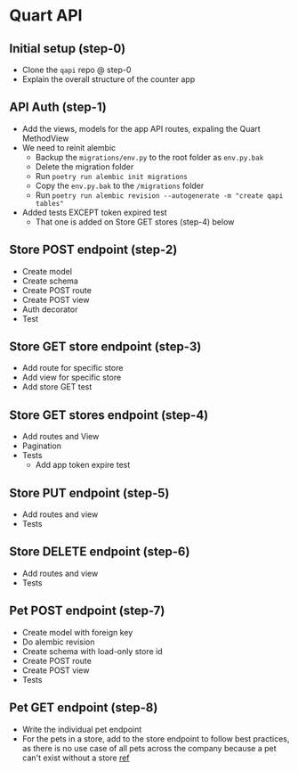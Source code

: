 # Quart API

## Initial setup (step-0)
- Clone the `qapi` repo @ step-0
- Explain the overall structure of the counter app

## API Auth (step-1)
- Add the views, models for the app API routes, expaling the Quart MethodView
- We need to reinit alembic
    - Backup the `migrations/env.py` to the root folder as `env.py.bak`
    - Delete the migration folder
    - Run `poetry run alembic init migrations`
    - Copy the `env.py.bak` to the `/migrations` folder
    - Run `poetry run alembic revision --autogenerate -m "create qapi tables"`
- Added tests EXCEPT token expired test
    - That one is added on Store GET stores (step-4) below

## Store POST endpoint (step-2)
- Create model
- Create schema
- Create POST route
- Create POST view
- Auth decorator
- Test

## Store GET store endpoint (step-3)
- Add route for specific store
- Add view for specific store
- Add store GET test

## Store GET stores endpoint (step-4)
- Add routes and View
- Pagination
- Tests
    - Add app token expire test

## Store PUT endpoint (step-5)
- Add routes and view
- Tests

## Store DELETE endpoint (step-6)
- Add routes and view
- Tests

## Pet POST endpoint (step-7)
- Create model with foreign key
- Do alembic revision
- Create schema with load-only store id
- Create POST route
- Create POST view
- Tests

## Pet GET endpoint (step-8)
- Write the individual pet endpoint
- For the pets in a store, add to the store endpoint to follow best practices, as there is no use case of all pets across the company because a pet can't exist without a store [ref](https://www.moesif.com/blog/technical/api-design/REST-API-Design-Best-Practices-for-Sub-and-Nested-Resources/)